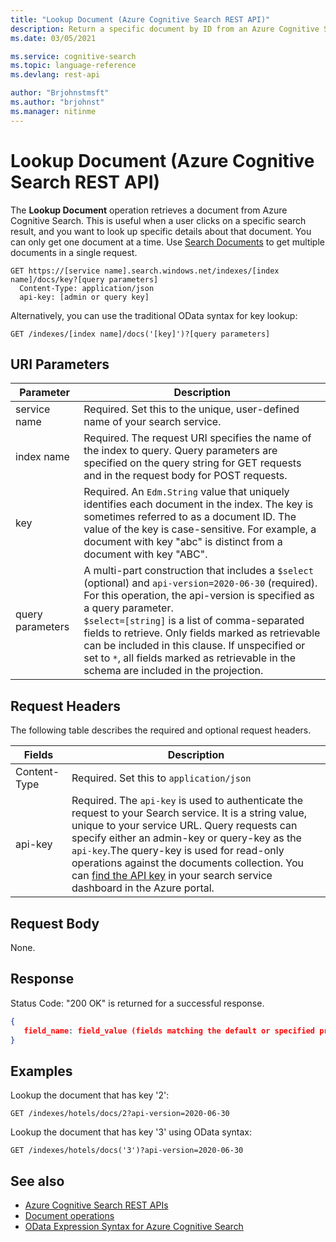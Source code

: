 ```yaml
---
title: "Lookup Document (Azure Cognitive Search REST API)"
description: Return a specific document by ID from an Azure Cognitive Search index.
ms.date: 03/05/2021

ms.service: cognitive-search
ms.topic: language-reference
ms.devlang: rest-api

author: "Brjohnstmsft"
ms.author: "brjohnst"
ms.manager: nitinme
---
```

# Lookup Document (Azure Cognitive Search REST API)

The **Lookup Document** operation retrieves a document from Azure Cognitive Search. This is useful when a user clicks on a specific search result, and you want to look up specific details about that document. You can only get one document at a time. Use [Search Documents](search-documents.md) to get multiple documents in a single request.   

```http
GET https://[service name].search.windows.net/indexes/[index name]/docs/key?[query parameters]  
  Content-Type: application/json   
  api-key: [admin or query key]     
```  
Alternatively, you can use the traditional OData syntax for key lookup:  

```http  
GET /indexes/[index name]/docs('[key]')?[query parameters]  
```  

 ## URI Parameters

| Parameter	  | Description  | 
|-------------|--------------|
| service name | Required. Set this to the unique, user-defined name of your search service. |
| index name  | Required. The request URI specifies the name of the index to query. Query parameters are specified on the query string for GET requests and in the request body for POST requests.   |
| key | Required. An `Edm.String` value that uniquely identifies each document in the index. The key is sometimes referred to as a document ID. The value of the key is case-sensitive. For example, a document with key "abc" is distinct from a document with key "ABC". |
| query parameters| A multi-part construction that includes a `$select` (optional) and `api-version=2020-06-30` (required). For this operation, the api-version is specified as a query parameter. <br/>`$select=[string]` is a list of comma-separated fields to retrieve. Only fields marked as retrievable can be included in this clause. If unspecified or set to `*`, all fields marked as retrievable in the schema are included in the projection.|

 ## Request Headers 

The following table describes the required and optional request headers.  

|Fields              |Description      |  
|--------------------|-----------------|  
|Content-Type|Required. Set this to `application/json`|  
|api-key|Required. The `api-key` is used to authenticate the request to your Search service. It is a string value, unique to your service URL. Query requests can specify either an admin-key or query-key as the `api-key`.The query-key is used for read-only operations against the documents collection. You can [find the API key](/azure/search/search-security-api-keys#find-existing-keys) in your search service dashboard in the Azure portal.|  

## Request Body  
 None.  

## Response  
 Status Code: "200 OK" is returned for a successful response.  

```json  
{   
   field_name: field_value (fields matching the default or specified projection)   
}  
```  

## Examples  
 Lookup the document that has key '2':  

```http 
GET /indexes/hotels/docs/2?api-version=2020-06-30
```  

 Lookup the document that has key '3' using OData syntax:  

```http  
GET /indexes/hotels/docs('3')?api-version=2020-06-30
```  

## See also
 
+ [Azure Cognitive Search REST APIs](index.md)   
+ [Document operations](document-operations.md)   
+ [OData Expression Syntax for Azure Cognitive Search](/azure/search/query-odata-filter-orderby-syntax)   
